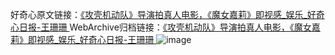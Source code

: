 好奇心原文链接：[《攻壳机动队》导演拍真人电影，《魔女嘉莉》即视感_娱乐_好奇心日报-王珊珊 ](https://www.qdaily.com/articles/11757.html)
WebArchive归档链接：[《攻壳机动队》导演拍真人电影，《魔女嘉莉》即视感_娱乐_好奇心日报-王珊珊 ](http://web.archive.org/web/20190623171030/https://www.qdaily.com/articles/11757.html)
![image](http://ww3.sinaimg.cn/large/007d5XDply1g3walcgx72j30u038g4qp)